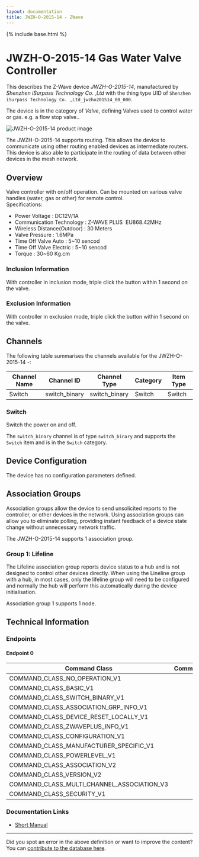 ```yaml
---
layout: documentation
title: JWZH-O-2015-14 - ZWave
---
```


{% include base.html %}

# JWZH-O-2015-14 Gas Water Valve Controller
This describes the Z-Wave device *JWZH-O-2015-14*, manufactured by *Shenzhen iSurpass Technology Co. ,Ltd* with the thing type UID of ```Shenzhen iSurpass Technology Co. ,Ltd_jwzho201514_00_000```.

The device is in the category of *Valve*, defining Valves used to control water or gas. e.g. a flow stop valve..

![JWZH-O-2015-14 product image](https://opensmarthouse.org/assets/zwave/attachments/1207/Z-Wave-Plus-EU-frequency-868-42MHz-smart-intelligent-Gas-Valve-water-pipeline-valve-for-smart-jpg-q50.jpg)


The JWZH-O-2015-14 supports routing. This allows the device to communicate using other routing enabled devices as intermediate routers.  This device is also able to participate in the routing of data between other devices in the mesh network.

## Overview

Valve controller with on/off operation. Can be mounted on various valve handles (water, gas or other) for remote control.   
Specifications:

  * Power Voltage : DC12V/1A
  * Communication Technology : Z-WAVE PLUS  EU868.42MHz
  * Wireless Distance(Outdoor) : 30 Meters
  * Valve Pressure : 1.6MPa
  * Time Off Valve Auto : 5~10 sencod
  * Time Off Valve Electric : 5~10 sencod
  * Torque : 30~60 Kg.cm

### Inclusion Information

With controller in inclusion mode, triple click the button within 1 second on the valve.

### Exclusion Information

With controller in exclusion mode, triple click the button within 1 second on the valve.

## Channels

The following table summarises the channels available for the JWZH-O-2015-14 -:

| Channel Name | Channel ID | Channel Type | Category | Item Type |
|--------------|------------|--------------|----------|-----------|
| Switch | switch_binary | switch_binary | Switch | Switch | 

### Switch
Switch the power on and off.

The ```switch_binary``` channel is of type ```switch_binary``` and supports the ```Switch``` item and is in the ```Switch``` category.



## Device Configuration

The device has no configuration parameters defined.

## Association Groups

Association groups allow the device to send unsolicited reports to the controller, or other devices in the network. Using association groups can allow you to eliminate polling, providing instant feedback of a device state change without unnecessary network traffic.

The JWZH-O-2015-14 supports 1 association group.

### Group 1: Lifeline

The Lifeline association group reports device status to a hub and is not designed to control other devices directly. When using the Lineline group with a hub, in most cases, only the lifeline group will need to be configured and normally the hub will perform this automatically during the device initialisation.

Association group 1 supports 1 node.

## Technical Information

### Endpoints

#### Endpoint 0

| Command Class | Comment |
|---------------|---------|
| COMMAND_CLASS_NO_OPERATION_V1| |
| COMMAND_CLASS_BASIC_V1| |
| COMMAND_CLASS_SWITCH_BINARY_V1| |
| COMMAND_CLASS_ASSOCIATION_GRP_INFO_V1| |
| COMMAND_CLASS_DEVICE_RESET_LOCALLY_V1| |
| COMMAND_CLASS_ZWAVEPLUS_INFO_V1| |
| COMMAND_CLASS_CONFIGURATION_V1| |
| COMMAND_CLASS_MANUFACTURER_SPECIFIC_V1| |
| COMMAND_CLASS_POWERLEVEL_V1| |
| COMMAND_CLASS_ASSOCIATION_V2| |
| COMMAND_CLASS_VERSION_V2| |
| COMMAND_CLASS_MULTI_CHANNEL_ASSOCIATION_V3| |
| COMMAND_CLASS_SECURITY_V1| |

### Documentation Links

* [Short Manual](https://www.opensmarthouse.org/zwavedatabase/1207/JWZH-O-2015-14.pdf)

---

Did you spot an error in the above definition or want to improve the content?
You can [contribute to the database here](https://www.opensmarthouse.org/zwavedatabase/1207).
